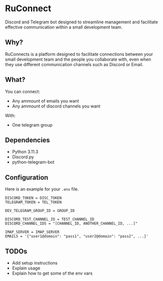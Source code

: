 # RuConnect
Discord and Telegram bot designed to streamline management and facilitate effective communication within a small development team.

## Why?
RuConnects is a platform designed to facilitate connections between your small development team and the people you collaborate with, even when they use different communication channels such as Discord or Email.

## What?
You can connect:
- Any ammount of emails you want
- Any ammount of discord channels you want

With:
- One telegram group

## Dependencies
- Python 3.11.3
- Discord.py
- python-telegram-bot

## Configuration
Here is an example for your `.env` file.

```
DISCORD_TOKEN = DISC_TOKEN
TELEGRAM_TOKEN = TEL_TOKEN

DEV_TELEGRAM_GROUP_ID = GROUP_ID

DISCORD_TEST_CHANNEL_ID = TEST_CHANNEL_ID
DISCORD_CHANNEL_IDS = "[CHANNEL_ID, ANOTHER_CHANNEL_ID, ...]"

IMAP_SERVER = IMAP_SERVER
EMAILS = '{"user1@domain": "pass1", "user2@domain": "pass2", ...}'
```

## TODOs
- Add setup instructions
- Explain usage
- Explain how to get some of the env vars
